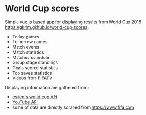 # World Cup scores
Simple vue.js based app for displaying results from World Cup 2018 https://gk4m.github.io/world-cup-scores. 

* Today games
* Tomorrow games
* Match events
* Match statistics
* Matches schedule
* Group stage standings
* Goals scored statistics
* Top saves statistics
* Videos from [FIFATV](https://www.youtube.com/channel/UCpcTrCXblq78GZrTUTLWeBw "https://www.youtube.com/channel/UCpcTrCXblq78GZrTUTLWeBw") 

Displaying information are gathered from:

* [estien's world cup API](https://github.com/estiens/world_cup_json "https://github.com/estiens/world_cup_json") 
* [YouTube API](https://developers.google.com/youtube/v3/ "https://developers.google.com/youtube/v3/") 
* some of data are directly scraped from https://www.fifa.com


